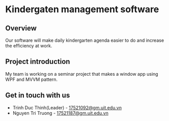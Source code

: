 # Kindergaten management software

## Overview

Our software will make daily kindergarten agenda easier to do and increase the efficiency at work.

## Project introduction 

My team is working on a seminar project that makes a window app using WPF and MVVM pattern.

## Get in touch with us
- Trinh Duc Thinh(Leader) - 17521092@gm.uit.edu.vn
- Nguyen Tri Truong - 17521187@gm.uit.edu.vn

